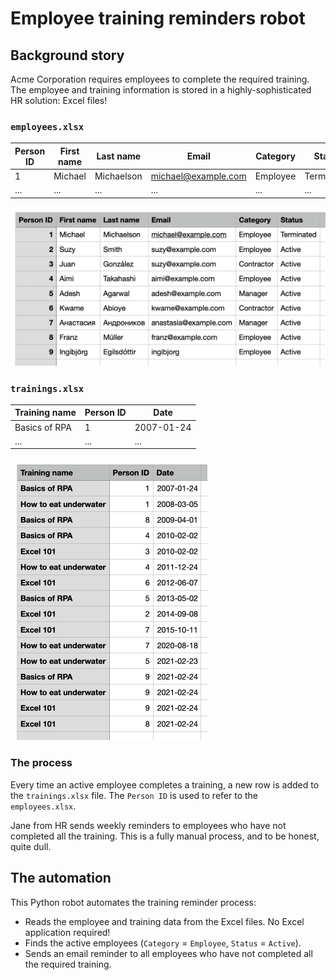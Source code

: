 # Employee training reminders robot

## Background story

Acme Corporation requires employees to complete the required training. The employee and training information is stored in a highly-sophisticated HR solution: Excel files!

### `employees.xlsx`

| Person ID | First name | Last name  | Email               | Category | Status     |
| --------- | ---------- | ---------- | ------------------- | -------- | ---------- |
| 1         | Michael    | Michaelson | michael@example.com | Employee | Terminated |
| ...       | ...        | ...        | ...                 | ...      | ...        |

![employees.xlsx](./images/employees-excel-file.png)

### `trainings.xlsx`

| Training name | Person ID | Date       |
| ------------- | --------- | ---------- |
| Basics of RPA | 1         | 2007-01-24 |
| ...           | ...       | ...        |

![trainings.xlsx](./images/trainings-excel-file.png)

### The process

Every time an active employee completes a training, a new row is added to the `trainings.xlsx` file. The `Person ID` is used to refer to the `employees.xlsx`.

Jane from HR sends weekly reminders to employees who have not completed all the training. This is a fully manual process, and to be honest, quite dull.

## The automation

This Python robot automates the training reminder process:

- Reads the employee and training data from the Excel files. No Excel application required!
- Finds the active employees (`Category` = `Employee`, `Status` = `Active`).
- Sends an email reminder to all employees who have not completed all the required training.
